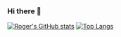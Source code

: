### Hi there 👋

[![Roger's GitHub stats](https://github-readme-stats.vercel.app/api?username=rogersamso&show_icons=true)](https://github.com/rogersamso/github-readme-stats)
[![Top Langs](https://github-readme-stats.vercel.app/api/top-langs/?username=rogersamso&layout=compact)](https://github.com/rogersamso)
